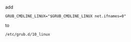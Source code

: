 add 
```
GRUB_CMDLINE_LINUX="$GRUB_CMDLINE_LINUX net.ifnames=0"
```
to
```
/etc/grub.d/10_linux
```
